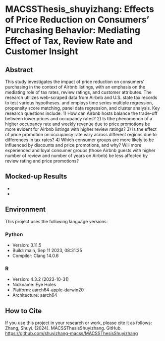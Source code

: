 # MACSSThesis_shuyizhang: Effects of Price Reduction on Consumers’ Purchasing Behavior: Mediating Effect of Tax, Review Rate and Customer Insight


## Abstract
This study investigates the impact of price reduction on consumers' purchasing in the context of Airbnb listings, with an emphasis on the mediating role of tax rates, review ratings, and customer attributes. The research utilizes web-scraped data from Airbnb and U.S. state tax records to test various hypotheses. and employs time series multiple regression, propensity score matching, panel data regression, and cluster analysis. Key research questions include: 1) How can Airbnb hosts balance the trade-off between lower prices and occupancy rates? 2) Is tthe phenomenon of a higher occupancy rate and weekly revenue due to price promotions be more evident for Airbnb listings with higher review ratings? 3) Is the effect of price promotion on occupancy rate vary across different regions due to differences in tax rates? 4) Which consumer groups are more likely to be influenced by discounts and price promotions, and why? Will more experienced and loyal consumer groups (those Airbnb guests with higher number of review and number of years on Airbnb) be less affected by review rating and price promotions?


## Mocked-up Results
- 

- 


## Environment
This project uses the following language versions:
### Python
- Version: 3.11.5
- Build: main, Sep 11 2023, 08:31:25
- Compiler: Clang 14.0.6
### R
- Version: 4.3.2 (2023-10-31)
- Nickname: Eye Holes
- Platform: aarch64-apple-darwin20
- Architecture: aarch64


## How to Cite
If you use this project in your research or work, please cite it as follows:
Zhang, Shuyi. (2024). MACSSThesisShuyizhang. GitHub. https://github.com/shuyizhang-macss/MACSSThesisShuyizhang
